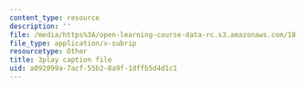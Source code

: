 ```yaml
---
content_type: resource
description: ''
file: /media/https%3A/open-learning-course-data-rc.s3.amazonaws.com/18-01sc-single-variable-calculus-fall-2010/a092099a7acf55b28a9f1dffb5d4d1c1_--lPz7VFnKI.vtt
file_type: application/x-subrip
resourcetype: Other
title: 3play caption file
uid: a092099a-7acf-55b2-8a9f-1dffb5d4d1c1
---
```


